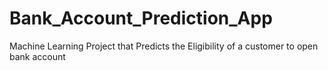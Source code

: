 # Bank_Account_Prediction_App
Machine Learning Project that Predicts the Eligibility of a customer to open bank account
